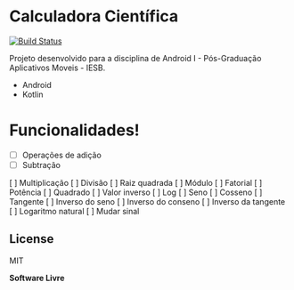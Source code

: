 # Calculadora Científica



[![Build Status](https://travis-ci.org/joemccann/dillinger.svg?branch=master)](https://travis-ci.org/joemccann/dillinger)

Projeto desenvolvido para a disciplina de Android I - Pós-Graduação Aplicativos Moveis - IESB.

  - Android
  - Kotlin


# Funcionalidades!

* [ ] Operações de adição
* [ ] Subtração

[ ] Multiplicação
[ ] Divisão
[ ] Raiz quadrada
[ ] Módulo
[ ] Fatorial
[ ] Potência
[ ] Quadrado
[ ] Valor inverso
[ ] Log
[ ] Seno
[ ] Cosseno
[ ] Tangente
[ ] Inverso do seno
[ ] Inverso do conseno
[ ] Inverso da tangente
[ ] Logaritmo natural
[ ] Mudar sinal

License
----

MIT

**Software Livre**


